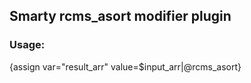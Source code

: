 ## Smarty rcms_asort modifier plugin

### Usage:
{assign var="result_arr" value=$input_arr|@rcms_asort}
